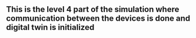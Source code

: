 ## This is the level 4 part of the simulation where communication between the devices is done and digital twin is initialized
